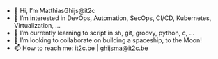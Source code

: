 - 👋 Hi, I’m MatthiasGhijs@it2c
- 👀 I’m interested in DevOps, Automation, SecOps, CI/CD, Kubernetes, Virtualization, ...
- 🌱 I’m currently learning to script in sh, git, groovy, python, c, ...
- 💞️ I’m looking to collaborate on building a spaceship, to the Moon!
- 📫 How to reach me: it2c.be | ghijsma@it2c.be

<!---
it2c/it2c is a ✨ special ✨ repository because its `README.md` (this file) appears on your GitHub profile.
You can click the Preview link to take a look at your changes.
--->
